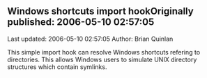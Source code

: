 ## Windows shortcuts import hookOriginally published: 2006-05-10 02:57:05 
Last updated: 2006-05-10 02:57:05 
Author: Brian Quinlan 
 
This simple import hook can resolve Windows shortcuts refering to directories. This allows Windows users to simulate UNIX directory structures which contain symlinks.